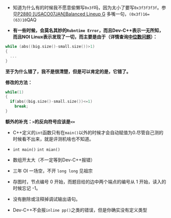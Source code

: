 - 知道为什么有的时候我不愿意偷懒写`0x3f`吗，因为太小了要写`0x3f3f3f3f`。参见[P2880 [USACO07JAN]Balanced Lineup G](https://www.luogu.com.cn/record/list?pid=P2880&user=203434)
多嘴一句，`(0x3f)16=(63)10`QAQ

- **有一些时候，会莫名其妙的`Rubntime Error`，而且Dev-C++表示一无所知，而且NOI Linux表示发现了一切，而主要是由于（详情查询[中位数问题](https://github.com/tly-tangwan/OI/blob/main/.cpp/%E4%B8%AD%E4%BD%8D%E6%95%B0%E9%97%AE%E9%A2%98.cpp)）：**
```C++
while (abs((big.size()-small.size())>1)
{
  ...
}
```
**至于为什么错了，我不是很清楚，但是可以肯定的是，它错了。**

**修改的方法：**

```C++
while(1)
{
  if(abs((big.size()-small.size())<=1)
    break;
}
```
**额外的补充：`>`的反向符号应该是`<=`**

- C++定义的`int`函数只有在`main()`以外的时候才会自动赋值为0.尽管自己测的时候看不出来，就是评测机啥也不知道。

- `int main()` `int mian()`

- 数组开太大（不一定等到Dev-C++报错）

- 三年 OI 一场空，不开 `long long` 见祖宗

- 存图时，节点编号 0 开始，而题目给的边中两个端点的编号从 1 开始，读入的时候忘记 -1。

- 没有删除或注释掉调试输出语句。

- Dev-C++不会报`inline pp()`之类的错误，但是你确实没有定义类型
